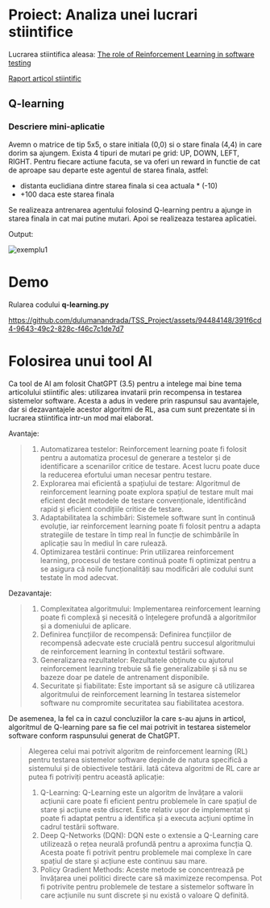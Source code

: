 # Proiect: Analiza unei lucrari stiintifice

Lucrarea stiintifica aleasa:
[The role of Reinforcement Learning in software testing](https://www.sciencedirect.com/science/article/pii/S0950584923001805?via%3Dihub)

[Raport articol stiintific](https://github.com/dulumanandrada/TSS_Project/blob/master/Raport%20articol%20%C8%99tiin%C8%9Bific.pdf)


## Q-learning
### Descriere mini-aplicatie
Avemn o matrice de tip 5x5, o stare initiala (0,0) si o stare finala (4,4) in care dorim sa ajungem.
Exista 4 tipuri de mutari pe grid: UP, DOWN, LEFT, RIGHT.
Pentru fiecare actiune facuta, se va oferi un reward in functie de cat de aproape sau departe este agentul de starea finala, astfel:
- distanta euclidiana dintre starea finala si cea actuala * (-10)
- +100 daca este starea finala

Se realizeaza antrenarea agentului folosind Q-learning pentru a ajunge in starea finala in cat mai putine mutari.
Apoi se realizeaza testarea aplicatiei.

Output:

![exemplu1](https://github.com/dulumanandrada/TSS_Project/assets/94484148/c06e05a5-e18c-4dbf-a21e-e8eba2a6a696)


# Demo
Rularea codului **q-learning.py**

https://github.com/dulumanandrada/TSS_Project/assets/94484148/391f6cd4-9643-49c2-828c-f46c7c1de7d7

# Folosirea unui tool AI
Ca tool de AI am folosit ChatGPT (3.5) pentru a intelege mai bine tema articolului stiintific ales: utilizarea invatarii prin recompensa in testarea sistemelor software. Acesta a adus in vedere prin raspunsul sau avantajele, dar si dezavantajele acestor algoritmi de RL, asa cum sunt prezentate si in lucrarea stiintifica intr-un mod mai elaborat.

Avantaje:
>1. Automatizarea testelor: Reinforcement learning poate fi folosit pentru a automatiza procesul de generare a testelor și de identificare a scenariilor critice de testare. Acest lucru poate duce la reducerea efortului uman necesar pentru testare.
>2. Explorarea mai eficientă a spațiului de testare: Algoritmul de reinforcement learning poate explora spațiul de testare mult mai eficient decât metodele de testare convenționale, identificând rapid și eficient condițiile critice de testare.
>3. Adaptabilitatea la schimbări: Sistemele software sunt în continuă evoluție, iar reinforcement learning poate fi folosit pentru a adapta strategiile de testare în timp real în funcție de schimbările în aplicație sau în mediul în care rulează.
>4. Optimizarea testării continue: Prin utilizarea reinforcement learning, procesul de testare continuă poate fi optimizat pentru a se asigura că noile funcționalități sau modificări ale codului sunt testate în mod adecvat.

Dezavantaje:
>1. Complexitatea algoritmului: Implementarea reinforcement learning poate fi complexă și necesită o înțelegere profundă a algoritmilor și a domeniului de aplicare.
>2. Definirea funcțiilor de recompensă: Definirea funcțiilor de recompensă adecvate este crucială pentru succesul algoritmului de reinforcement learning în contextul testării software.
>3. Generalizarea rezultatelor: Rezultatele obținute cu ajutorul reinforcement learning trebuie să fie generalizabile și să nu se bazeze doar pe datele de antrenament disponibile.
>4. Securitate și fiabilitate: Este important să se asigure că utilizarea algoritmului de reinforcement learning în testarea sistemelor software nu compromite securitatea sau fiabilitatea acestora.

De asemenea, la fel ca in cazul concluziilor la care s-au ajuns in articol, algoritmul de Q-learning pare sa fie cel mai potrivit in testarea sistemelor software conform raspunsului generat de ChatGPT.

>Alegerea celui mai potrivit algoritm de reinforcement learning (RL) pentru testarea sistemelor software depinde de natura specifică a sistemului și de obiectivele testării. Iată câteva algoritmi de RL care ar putea fi potriviți pentru această aplicație:
>1. Q-Learning: Q-Learning este un algoritm de învățare a valorii acțiunii care poate fi eficient pentru problemele în care spațiul de stare și acțiune este discret. Este relativ ușor de implementat și poate fi adaptat pentru a identifica și a executa acțiuni optime în cadrul testării software.
>2. Deep Q-Networks (DQN): DQN este o extensie a Q-Learning care utilizează o rețea neurală profundă pentru a aproxima funcția Q. Acesta poate fi potrivit pentru problemele mai complexe în care spațiul de stare și acțiune este continuu sau mare.
>3. Policy Gradient Methods: Aceste metode se concentrează pe învățarea unei politici directe care să maximizeze recompensa. Pot fi potrivite pentru problemele de testare a sistemelor software în care acțiunile nu sunt discrete și nu există o valoare Q definită.


